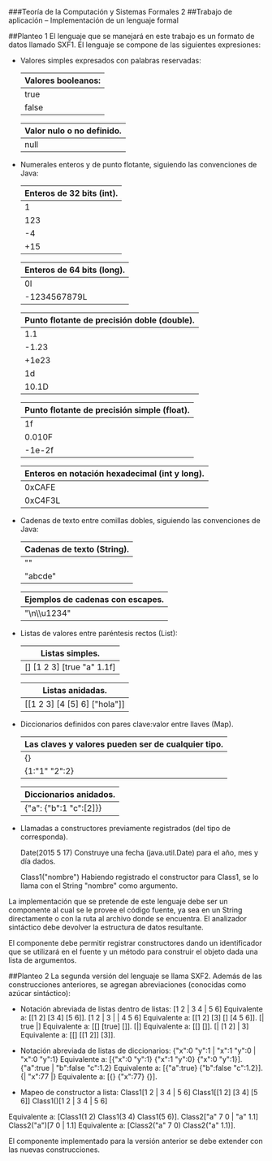 ###Teoría de la Computación y Sistemas Formales 2
##Trabajo de aplicación – Implementación de un lenguaje formal

##Planteo 1
El lenguaje que se manejará en este trabajo es un formato de datos llamado SXF1. El lenguaje se compone de las siguientes
expresiones: 

* Valores simples expresados con palabras reservadas:
  
  | Valores booleanos:|
  |-------------------|
  | true              |
  | false             |
  
  | Valor nulo o no definido.|
  |--------------------------|
  | null                     |
  
* Numerales enteros y de punto flotante, siguiendo las convenciones de Java:

    | Enteros de 32 bits (int). |
    |---------------------------|
    | 1                         |
    | 123                       |
    | -4                        |
    | +15                       |
    
    | Enteros de 64 bits (long).|
    |---------------------------|
    | 0l                        |
    | -1234567879L              |
      
    | Punto flotante de precisión doble (double).|
    |--------------------------------------------|
    | 1.1                                        |
    | -1.23                                      |
    | +1e23                                      |
    |1d                                          |
    |10.1D                                       | 
  
    | Punto flotante de precisión simple (float).|
    |--------------------------------------------|
    | 1f                                         |
    | 0.010F                                     |
    | -1e-2f                                     |
  
    | Enteros en notación hexadecimal (int y long).|
    |----------------------------------------------|
    | 0xCAFE                                       |
    | 0xC4F3L                                      |
      
* Cadenas de texto entre comillas dobles, siguiendo las convenciones de Java:

    | Cadenas de texto (String).|
    |---------------------------|
    | ""                        |
    | "abcde"                   |
  
    | Ejemplos de cadenas con escapes.|
    |---------------------------------|
    | "\n\\\u1234"                    |
  
  
* Listas de valores entre paréntesis rectos (List):
  
    | Listas simples.           |
    |---------------------------|
    |[] [1 2 3] [true "a" 1.1f] |
   
    | Listas anidadas.            |
    |-----------------------------|
    |[[1 2 3] [4 [5] 6] ["hola"]] |
       
  
* Diccionarios definidos con pares clave:valor entre llaves (Map).
  
    | Las claves y valores pueden ser de cualquier tipo.           |
    |---------------------------|
    | {}                        |
    | {1:"1" "2":2}             |
   
    | Diccionarios anidados.    |
    |---------------------------|
    |{"a": {"b":1 "c":[2]}}     |

* Llamadas a constructores previamente registrados (del tipo de corresponda).
  
  Date(2015 5 17) Construye una fecha (java.util.Date) para el año, mes y día dados.
  
  Class1("nombre") Habiendo registrado el constructor para Class1, se lo llama con el String "nombre" como argumento.

La implementación que se pretende de este lenguaje debe ser un componente al cual se le provee el código fuente, ya sea en un
String directamente o con la ruta al archivo donde se encuentra. El analizador sintáctico debe devolver la estructura de datos
resultante.

El componente debe permitir registrar constructores dando un identificador que se utilizará en el fuente y un método para
construir el objeto dada una lista de argumentos. 

##Planteo 2
La segunda versión del lenguaje se llama SXF2. Además de las construcciones anteriores, se agregan abreviaciones (conocidas
como azúcar sintáctico): 

* Notación abreviada de listas dentro de listas:
  [1 2 | 3 4 | 5 6] Equivalente a: [[1 2] [3 4] [5 6]].
  [1 2 | 3 | | 4 5 6] Equivalente a: [[1 2] [3] [] [4 5 6]].
  [| true |] Equivalente a: [[] [true] []].
  [|] Equivalente a: [[] []].
  [| [1 2] | 3] Equivalente a: [[] [[1 2]] [3]].

* Notación abreviada de listas de diccionarios:
  {"x":0 "y":1 | "x":1 "y":0 | "x":0 "y":1} Equivalente a: [{"x":0 "y":1} {"x":1 "y":0} {"x":0 "y":1}].
  {"a":true | "b":false "c":1.2} Equivalente a:  [{"a":true} {"b":false "c":1.2}].
  {| "x":77 |} Equivalente a: [{} {"x":77} {}].

* Mapeo de constructor a lista:
  Class1[1 2 | 3 4 | 5 6]
  Class1[[1 2] [3 4] [5 6]]
  Class1()[1 2 | 3 4 | 5 6]

Equivalente a:
  [Class1(1 2) Class1(3 4) Class1(5 6)].
  Class2["a" 7 0 | "a" 1.1]
  Class2("a")[7 0 | 1.1]
  Equivalente a:
  [Class2("a" 7 0) Class2("a" 1.1)]. 

El componente implementado para la versión anterior se debe extender con las nuevas construcciones. 
